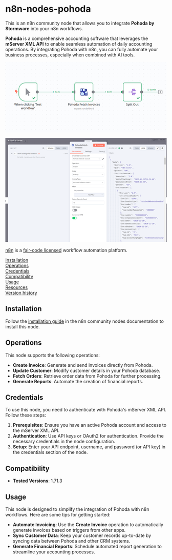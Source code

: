 # n8n-nodes-pohoda

This is an n8n community node that allows you to integrate **Pohoda by Stormware** into your n8n workflows.

**Pohoda** is a comprehensive accounting software that leverages the **mServer XML API** to enable seamless automation of daily accounting operations. By integrating Pohoda with n8n, you can fully automate your business processes, especially when combined with AI tools.

![workflow.png](docs%2Fimages%2Fworkflow.png)

![screen_node.png](docs%2Fimages%2Fscreen_node.png)

[n8n](https://n8n.io/) is a [fair-code licensed](https://docs.n8n.io/reference/license/) workflow automation platform.

[Installation](#installation)  
[Operations](#operations)  
[Credentials](#credentials)  
[Compatibility](#compatibility)  
[Usage](#usage)  
[Resources](#resources)  
[Version history](#version-history)

## Installation

Follow the [installation guide](https://docs.n8n.io/integrations/community-nodes/installation/) in the n8n community nodes documentation to install this node.

## Operations

This node supports the following operations:
- **Create Invoice**: Generate and send invoices directly from Pohoda.
- **Update Customer**: Modify customer details in your Pohoda database.
- **Fetch Orders**: Retrieve order data from Pohoda for further processing.
- **Generate Reports**: Automate the creation of financial reports.

## Credentials

To use this node, you need to authenticate with Pohoda's mServer XML API. Follow these steps:

1. **Prerequisites**: Ensure you have an active Pohoda account and access to the mServer XML API.
2. **Authentication**: Use API keys or OAuth2 for authentication. Provide the necessary credentials in the node configuration.
3. **Setup**: Enter your API endpoint, username, and password (or API key) in the credentials section of the node.

## Compatibility

- **Tested Versions**: 1.71.3

## Usage

This node is designed to simplify the integration of Pohoda with n8n workflows. Here are some tips for getting started:

- **Automate Invoicing**: Use the **Create Invoice** operation to automatically generate invoices based on triggers from other apps.
- **Sync Customer Data**: Keep your customer records up-to-date by syncing data between Pohoda and other CRM systems.
- **Generate Financial Reports**: Schedule automated report generation to streamline your accounting processes.
